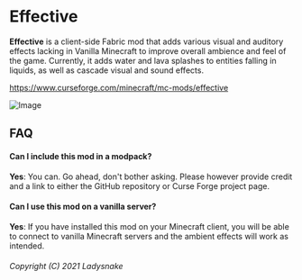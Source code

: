 # Effective

**Effective**  is a client-side Fabric mod that adds  various visual and auditory effects lacking in Vanilla Minecraft to  improve overall ambience and feel of the game. Currently, it adds water  and lava splashes to entities falling in liquids, as well as cascade  visual and sound effects.

https://www.curseforge.com/minecraft/mc-mods/effective

![Image](https://pbs.twimg.com/media/FGf_2qOXsBcxsfs?format=jpg&name=large)

## FAQ

#### Can I include this mod in a modpack?

**Yes**: You can. Go ahead, don't bother asking. Please however provide credit and a link to either the GitHub repository or Curse Forge project page.

#### Can I use this mod on a vanilla server?

**Yes**: If you have installed this mod on your Minecraft client, you will  be able to connect to vanilla Minecraft servers and the ambient effects  will work as intended.


###### Copyright (C) 2021 Ladysnake